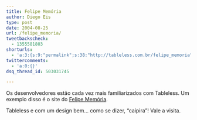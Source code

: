```yaml
---
title: Felipe Memória
author: Diego Eis
type: post
date: 2004-08-25
url: /felipe_memoria/
tweetbackscheck:
  - 1355581803
shorturls:
  - 'a:3:{s:9:"permalink";s:38:"http://tableless.com.br/felipe_memoria";s:7:"tinyurl";s:26:"http://tinyurl.com/3rfpty9";s:4:"isgd";s:19:"http://is.gd/NDDIfp";}'
twittercomments:
  - 'a:0:{}'
dsq_thread_id: 503031745

---
```

Os desenvolvedores estão cada vez mais familiarizados com Tableless. Um exemplo disso é o site do [Felipe Memória][1].
              
Tableless e com um design bem&#8230; como se dizer, &#8220;caipira&#8221;! Vale a visita.

 [1]: http://www.fmemoria.com.br/